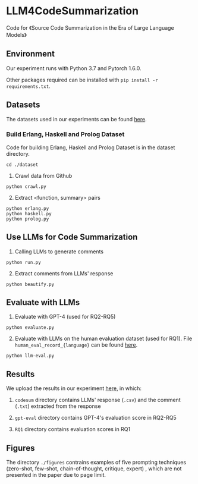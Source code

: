 # LLM4CodeSummarization
Code for 《Source Code Summarization in the Era of Large Language Models》

## Environment
Our experiment runs with Python 3.7 and Pytorch 1.6.0.

Other packages required can be installed with ```pip install -r requirements.txt```.

## Datasets

The datasets used in our experiments can be found [here](https://drive.google.com/drive/folders/1ge5S6pmQLdE2-zCNsg9WCZ1PNXMRpDI5?usp=sharing).

### Build Erlang, Haskell and Prolog Dataset
Code for building Erlang, Haskell and Prolog Dataset is in the dataset directory.
```
cd ./dataset
```

1. Crawl data from Github
```
python crawl.py
```

2. Extract <function, summary> pairs
```
python erlang.py
python haskell.py
python prolog.py
```

## Use LLMs for Code Summarization
1. Calling LLMs to generate comments
```
python run.py
```

2. Extract comments from LLMs' response
```
python beautify.py
```

## Evaluate with LLMs

1. Evaluate with GPT-4 (used for RQ2-RQ5)
```
python evaluate.py
```

2. Evaluate with LLMs on the human evaluation dataset (used for RQ1). File ```human_eval_record_{language}``` can be found [here](https://drive.google.com/drive/folders/1pu4V7q7YZxvorf_xa6ha2GlkbDDv72wb?usp=sharing).
```
python llm-eval.py
```

## Results
We upload the results in our experiment [here](https://drive.google.com/drive/folders/1SJFyc40hJL0QJ9Rl3u8QYFfac7-bQT7w?usp=sharing), in which:

1. ```codesum``` directory contains LLMs' response (```.csv```) and the comment (```.txt```) extracted from the response

2. ```gpt-eval``` directory contains GPT-4's evaluation score in RQ2-RQ5

3. ```RQ1``` directory contains evaluation scores in RQ1

## Figures
The directory ```./figures``` contrains examples of five prompting techniques (zero-shot, few-shot, chain-of-thought, critique, expert)
, which are not presented in the paper due to page limit.
